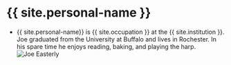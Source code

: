 # {{ site.personal-name }}
- {{ site.personal-name}} is {{ site.occupation }} at the {{ site.institution }}. Joe graduated from the University at Buffalo and lives in Rochester. In his spare time he enjoys reading, baking, and playing the harp.
![Joe Easterly](https://github.com/joeeasterly/joeeasterly.github.io/blob/main/joe.jpg?raw=true)
